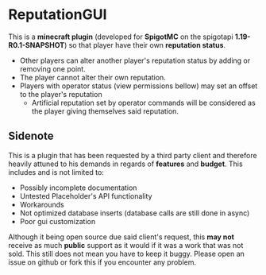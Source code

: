 # ReputationGUI

This is a **minecraft plugin** (developed for **SpigotMC** on the spigotapi **1.19-R0.1-SNAPSHOT**) so that player have their own **reputation status**.
- Other players can alter another player's reputation status by adding or removing one point.
- The player cannot alter their own reputation.
- Players with operator status (view permissions bellow) may set an offset to the player's reputation
    - Artificial reputation set by operator commands will be considered as the player giving themselves said reputation.


## Sidenote

This is a plugin that has been requested by a third party client and therefore heavily attuned to his demands in regards of **features** and **budget**.
This includes and is not limited to:
- Possibly incomplete documentation
- Untested Placeholder's API functionality
- Workarounds
- Not optimized database inserts (database calls are still done in async)
- Poor gui customization

Although it being open source due said client's request, this **may not** receive as much **public** support as it would if it was a work that was not sold.
This still does not mean you have to keep it buggy. Please open an issue on github or fork this if you encounter any problem.
